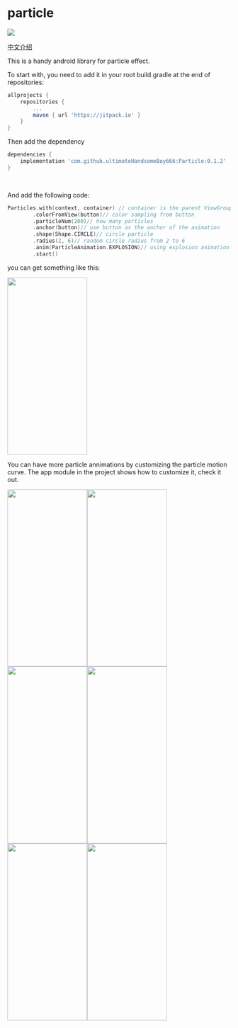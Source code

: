 # particle

[![](https://jitpack.io/v/ultimateHandsomeBoy666/particle.svg)](https://jitpack.io/#ultimateHandsomeBoy666/particle)

[中文介绍](https://juejin.cn/post/6986667003884863519)

This is a handy android library for particle effect.

To start with, you need to add it in your root build.gradle at the end of repositories:

```groovy
allprojects {
	repositories {
		...
		maven { url 'https://jitpack.io' }
	}
}
```

Then add the dependency

```groovy
dependencies {
	implementation 'com.github.ultimateHandsomeBoy666:Particle:0.1.2'
}
```

<br/>

And add the following code:
```kotlin
Particles.with(context, container) // container is the parent ViewGroup for particles
		.colorFromView(button)// color sampling from button
		.particleNum(200)// how many particles
		.anchor(button)// use button as the anchor of the animation
		.shape(Shape.CIRCLE)// circle particle
		.radius(2, 6)// random circle radius from 2 to 6
		.anim(ParticleAnimation.EXPLOSION)// using explosion animation
		.start()
```
you can get something like this:

<img src="https://p3-juejin.byteimg.com/tos-cn-i-k3u1fbpfcp/da7082f52a674bafb5eeb86eb25de7c4~tplv-k3u1fbpfcp-watermark.image" width="180" height="400">

You can have more particle annimations by customizing the particle motion curve. The app module in the project shows how to customize it, check it out. 

<img src="https://p3-juejin.byteimg.com/tos-cn-i-k3u1fbpfcp/2e965bcfd21a42a7ab9fc23dedae21ef~tplv-k3u1fbpfcp-watermark.image" width="180" height="400"><img src="/gifs/demo.gif" width="180" height="400"><img src="/gifs/demo1.gif" width="180" height="400"><img src="/gifs/demo2.gif" width="180" height="400"><img src="/gifs/demo4.gif" width="180" height="400"><img src="/gifs/demo5.gif" width="180" height="400">

